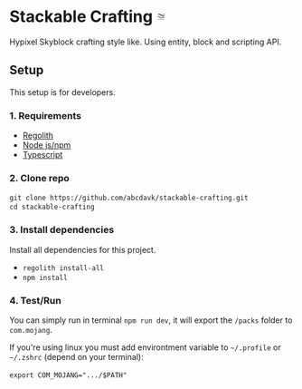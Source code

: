 # Stackable Crafting ![Pack Icon](packs/RP/pack_icon.png)
Hypixel Skyblock crafting style like. Using entity, block and scripting API.

## Setup

This setup is for developers.


### 1. Requirements
- [Regolith](https://github.com/Bedrock-OSS/regolith/)
- [Node js/npm](https://nodejs.org/en)
- [Typescript](https://www.npmjs.com/package/typescript)

### 2. Clone repo

```
git clone https://github.com/abcdavk/stackable-crafting.git
cd stackable-crafting
```

### 3. Install dependencies
Install all dependencies for this project.
- `regolith install-all`
- `npm install`

### 4. Test/Run
You can simply run in terminal `npm run dev`, it will export the `/packs` folder to `com.mojang`.

If you're using linux you must add environtment variable to `~/.profile` or `~/.zshrc` (depend on your terminal):

```export COM_MOJANG=".../$PATH"```